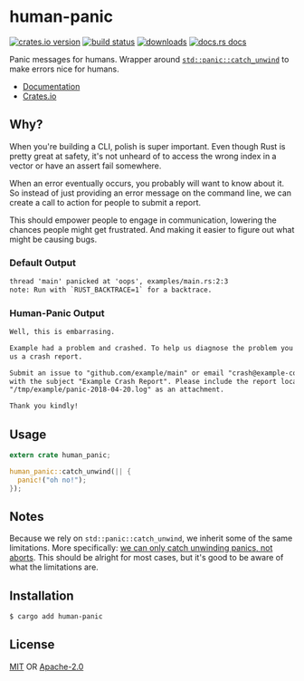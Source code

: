 # human-panic
[![crates.io version][1]][2] [![build status][3]][4]
[![downloads][5]][6] [![docs.rs docs][7]][8]

Panic messages for humans. Wrapper around
[`std::panic::catch_unwind`](https://doc.rust-lang.org/std/panic/fn.catch_unwind.html)
to make errors nice for humans.

- [Documentation][8]
- [Crates.io][2]

## Why?
When you're building a CLI, polish is super important. Even though Rust is
pretty great at safety, it's not unheard of to access the wrong index in a
vector or have an assert fail somewhere.

When an error eventually occurs, you probably will want to know about it. So
instead of just providing an error message on the command line, we can create a
call to action for people to submit a report.

This should empower people to engage in communication, lowering the chances
people might get frustrated. And making it easier to figure out what might be
causing bugs.

### Default Output
```txt
thread 'main' panicked at 'oops', examples/main.rs:2:3
note: Run with `RUST_BACKTRACE=1` for a backtrace.
```

### Human-Panic Output
```txt
Well, this is embarrasing.

Example had a problem and crashed. To help us diagnose the problem you can send
us a crash report.

Submit an issue to "github.com/example/main" or email "crash@example-corp.com"
with the subject "Example Crash Report". Please include the report located at
"/tmp/example/panic-2018-04-20.log" as an attachment.

Thank you kindly!
```

## Usage
```rust
extern crate human_panic;

human_panic::catch_unwind(|| {
  panic!("oh no!");
});
```

## Notes
Because we rely on `std::panic::catch_unwind`, we inherit some of the same
limitations. More specifically: [we can only catch unwinding panics, not
aborts](https://doc.rust-lang.org/std/panic/fn.catch_unwind.html#notes). This
should be alright for most cases, but it's good to be aware of what the
limitations are.

## Installation
```sh
$ cargo add human-panic
```

## License
[MIT](./LICENSE-MIT) OR [Apache-2.0](./LICENSE-APACHE)

[1]: https://img.shields.io/crates/v/human-panic.svg?style=flat-square
[2]: https://crates.io/crates/human-panic
[3]: https://img.shields.io/travis/yoshuawuyts/human-panic.svg?style=flat-square
[4]: https://travis-ci.org/yoshuawuyts/human-panic
[5]: https://img.shields.io/crates/d/human-panic.svg?style=flat-square
[6]: https://crates.io/crates/human-panic
[7]: https://docs.rs/human-panic/badge.svg
[8]: https://docs.rs/human-panic

